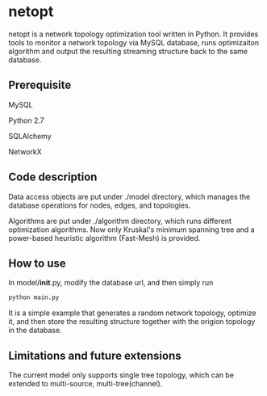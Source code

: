 netopt
======

netopt is a network topology optimization tool written in Python. It provides tools to monitor a network topology via MySQL database, runs optimizaiton algorithm and output the resulting streaming structure back to the same database. 

Prerequisite
-----

MySQL

Python 2.7

SQLAlchemy

NetworkX


Code description
-----

Data access objects are put under ./model directory, which manages the database operations for nodes, edges, and topologies.

Algorithms are put under ./algorithm directory, which runs different optimization algorithms. Now only Kruskal's minimum spanning tree and a power-based heuristic algorithm (Fast-Mesh) is provided.

How to use
-----

In model/__init__.py, modify the database url, and then simply run

```python
python main.py
```

It is a simple example that generates a random network topology, optimize it, and then store the resulting structure together with the origion topology in the database.


Limitations and future extensions
-----

The current model only supports single tree topology, which can be extended to multi-source, multi-tree(channel).
